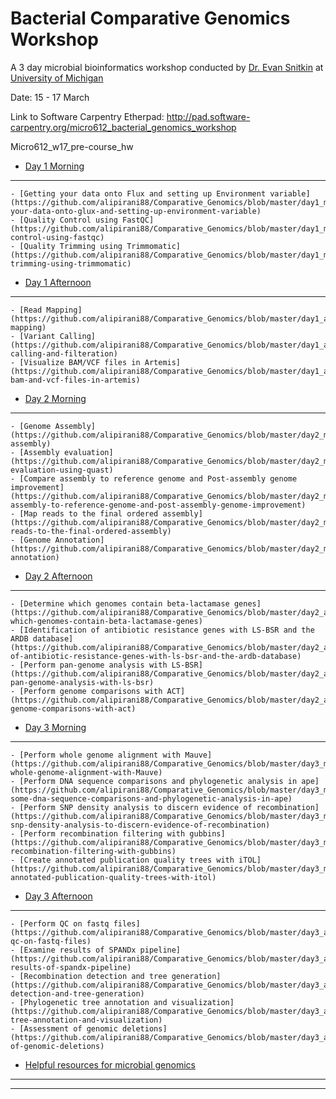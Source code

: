 # Bacterial Comparative Genomics Workshop

A 3 day microbial bioinformatics workshop conducted by [Dr. Evan Snitkin](http://thesnitkinlab.com/index.php) at [University of Michigan](https://www.umich.edu/)

Date: 15 - 17 March

Link to Software Carpentry Etherpad:
http://pad.software-carpentry.org/micro612_bacterial_genomics_workshop

Micro612_w17_pre-course_hw



- [Day 1 Morning](https://github.com/alipirani88/Comparative_Genomics/blob/master/day1_morning/README.md)
***
	- [Getting your data onto Flux and setting up Environment variable](https://github.com/alipirani88/Comparative_Genomics/blob/master/day1_morning/README.md#getting-your-data-onto-glux-and-setting-up-environment-variable)
	- [Quality Control using FastQC](https://github.com/alipirani88/Comparative_Genomics/blob/master/day1_morning/README.md#quality-control-using-fastqc)
	- [Quality Trimming using Trimmomatic](https://github.com/alipirani88/Comparative_Genomics/blob/master/day1_morning/README.md#quality-trimming-using-trimmomatic)

- [Day 1 Afternoon](https://github.com/alipirani88/Comparative_Genomics/blob/master/day1_afternoon/README.md#day-1-afternoon)
***
	- [Read Mapping](https://github.com/alipirani88/Comparative_Genomics/blob/master/day1_afternoon/README.md#read-mapping)
	- [Variant Calling](https://github.com/alipirani88/Comparative_Genomics/blob/master/day1_afternoon/README.md#variant-calling-and-filteration)
	- [Visualize BAM/VCF files in Artemis](https://github.com/alipirani88/Comparative_Genomics/blob/master/day1_afternoon/README.md#visualize-bam-and-vcf-files-in-artemis)

- [Day 2 Morning](https://github.com/alipirani88/Comparative_Genomics/blob/master/day2_morning/README.md#day-2-morning)
***
	- [Genome Assembly](https://github.com/alipirani88/Comparative_Genomics/blob/master/day2_morning/README.md#genome-assembly)
	- [Assembly evaluation](https://github.com/alipirani88/Comparative_Genomics/blob/master/day2_morning/README.md#assembly-evaluation-using-quast)
	- [Compare assembly to reference genome and Post-assembly genome improvement](https://github.com/alipirani88/Comparative_Genomics/blob/master/day2_morning/README.md#compare-assembly-to-reference-genome-and-post-assembly-genome-improvement)
	- [Map reads to the final ordered assembly](https://github.com/alipirani88/Comparative_Genomics/blob/master/day2_morning/README.md#map-reads-to-the-final-ordered-assembly)
	- [Genome Annotation](https://github.com/alipirani88/Comparative_Genomics/blob/master/day2_morning/README.md#genome-annotation)

- [Day 2 Afternoon](https://github.com/alipirani88/Comparative_Genomics/blob/master/day2_afternoon/README.md#day-2-afternoon)
***
	- [Determine which genomes contain beta-lactamase genes](https://github.com/alipirani88/Comparative_Genomics/blob/master/day2_afternoon/README.md#determine-which-genomes-contain-beta-lactamase-genes)
	- [Identification of antibiotic resistance genes with LS-BSR and the ARDB database](https://github.com/alipirani88/Comparative_Genomics/blob/master/day2_afternoon/README.md#identification-of-antibiotic-resistance-genes-with-ls-bsr-and-the-ardb-database)
	- [Perform pan-genome analysis with LS-BSR](https://github.com/alipirani88/Comparative_Genomics/blob/master/day2_afternoon/README.md#perform-pan-genome-analysis-with-ls-bsr)
	- [Perform genome comparisons with ACT](https://github.com/alipirani88/Comparative_Genomics/blob/master/day2_afternoon/README.md#perform-genome-comparisons-with-act)

- [Day 3 Morning](https://github.com/alipirani88/Comparative_Genomics/blob/master/day3_morning/README.md#day-3-morning)
***
	- [Perform whole genome alignment with Mauve](https://github.com/alipirani88/Comparative_Genomics/blob/master/day3_morning/README.md#perform-whole-genome-alignment-with-Mauve)
	- [Perform DNA sequence comparisons and phylogenetic analysis in ape](https://github.com/alipirani88/Comparative_Genomics/blob/master/day3_morning/README.md#perform-some-dna-sequence-comparisons-and-phylogenetic-analysis-in-ape)
	- [Perform SNP density analysis to discern evidence of recombination](https://github.com/alipirani88/Comparative_Genomics/blob/master/day3_morning/README.md#perform-snp-density-analysis-to-discern-evidence-of-recombination)
	- [Perform recombination filtering with gubbins](https://github.com/alipirani88/Comparative_Genomics/blob/master/day3_morning/README.md#perform-recombination-filtering-with-gubbins)
	- [Create annotated publication quality trees with iTOL](https://github.com/alipirani88/Comparative_Genomics/blob/master/day3_morning/README.md#create-annotated-publication-quality-trees-with-itol)

- [Day 3 Afternoon](https://github.com/alipirani88/Comparative_Genomics/blob/master/day3_afternoon/README.md#day-3-afternoon)
***
	- [Perform QC on fastq files](https://github.com/alipirani88/Comparative_Genomics/blob/master/day3_afternoon/README.md#perform-qc-on-fastq-files)
	- [Examine results of SPANDx pipeline](https://github.com/alipirani88/Comparative_Genomics/blob/master/day3_afternoon/README.md#examine-results-of-spandx-pipeline)
	- [Recombination detection and tree generation](https://github.com/alipirani88/Comparative_Genomics/blob/master/day3_afternoon/README.md#recombination-detection-and-tree-generation)
	- [Phylogenetic tree annotation and visualization](https://github.com/alipirani88/Comparative_Genomics/blob/master/day3_afternoon/README.md#phylogenetic-tree-annotation-and-visualization)
	- [Assessment of genomic deletions](https://github.com/alipirani88/Comparative_Genomics/blob/master/day3_afternoon/README.md#assessment-of-genomic-deletions)

- [Helpful resources for microbial genomics](https://github.com/alipirani88/Comparative_Genomics/blob/master/online_resources/README.md#helpful-resources-for-microbial-genomics)
***

***

